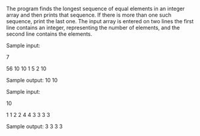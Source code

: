 The program finds the longest sequence of equal elements in an integer array and then prints that sequence. 
If there is more than one such sequence, print the last
one. The input array is entered on two lines the first line contains an integer, representing the number of
elements, and the second line contains the elements.

Sample input: 

7

56 10 10 1 5 2 10

Sample output: 10 10

Sample input: 

10

1 1 2 2 4 4 3 3 3 3

Sample output: 3 3 3 3
